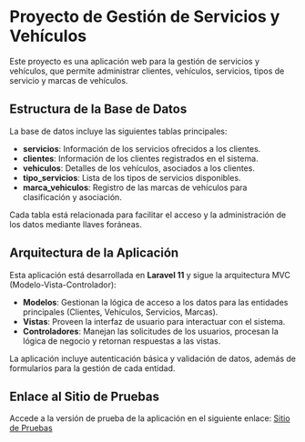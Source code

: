 

# Proyecto de Gestión de Servicios y Vehículos

Este proyecto es una aplicación web para la gestión de servicios y vehículos, que permite administrar clientes, vehículos, servicios, tipos de servicio y marcas de vehículos.

## Estructura de la Base de Datos

La base de datos incluye las siguientes tablas principales:

- **servicios**: Información de los servicios ofrecidos a los clientes.
- **clientes**: Información de los clientes registrados en el sistema.
- **vehiculos**: Detalles de los vehículos, asociados a los clientes.
- **tipo_servicios**: Lista de los tipos de servicios disponibles.
- **marca_vehiculos**: Registro de las marcas de vehículos para clasificación y asociación.

Cada tabla está relacionada para facilitar el acceso y la administración de los datos mediante llaves foráneas.

## Arquitectura de la Aplicación

Esta aplicación está desarrollada en **Laravel 11** y sigue la arquitectura MVC (Modelo-Vista-Controlador):
- **Modelos**: Gestionan la lógica de acceso a los datos para las entidades principales (Clientes, Vehículos, Servicios, Marcas).
- **Vistas**: Proveen la interfaz de usuario para interactuar con el sistema.
- **Controladores**: Manejan las solicitudes de los usuarios, procesan la lógica de negocio y retornan respuestas a las vistas.

La aplicación incluye autenticación básica y validación de datos, además de formularios para la gestión de cada entidad.

## Enlace al Sitio de Pruebas

Accede a la versión de prueba de la aplicación en el siguiente enlace: [Sitio de Pruebas](https://github.com/Jesus-Sente/gestion-servicio-taller.git)
